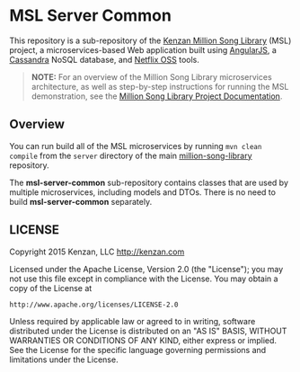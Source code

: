 # MSL Server Common

This repository is a sub-repository of the [Kenzan Million Song Library](https://github.com/kenzanmedia/million-song-library) (MSL) project, a microservices-based Web application built using [AngularJS](https://angularjs.org/), a [Cassandra](http://cassandra.apache.org/) NoSQL database, and [Netflix OSS](http://netflix.github.io/) tools.

> **NOTE:** For an overview of the Million Song Library microservices architecture, as well as step-by-step instructions for running the MSL demonstration, see the [Million Song Library Project Documentation](https://github.com/kenzanmedia/million-song-library/tree/develop/docs).

## Overview

You can run build all of the MSL microservices by running `mvn clean compile` from the `server` directory of the main [million-song-library](https://github.com/kenzanmedia/million-song-library/tree/develop/server) repository.

The **msl-server-common** sub-repository contains classes that are used by multiple microservices, including models and DTOs. There is no need to build **msl-server-common** separately.

 ## LICENSE
Copyright 2015 Kenzan, LLC <http://kenzan.com>
 
Licensed under the Apache License, Version 2.0 (the "License");
you may not use this file except in compliance with the License.
You may obtain a copy of the License at
 
    http://www.apache.org/licenses/LICENSE-2.0
 
Unless required by applicable law or agreed to in writing, software
distributed under the License is distributed on an "AS IS" BASIS,
WITHOUT WARRANTIES OR CONDITIONS OF ANY KIND, either express or implied.
See the License for the specific language governing permissions and
limitations under the License.